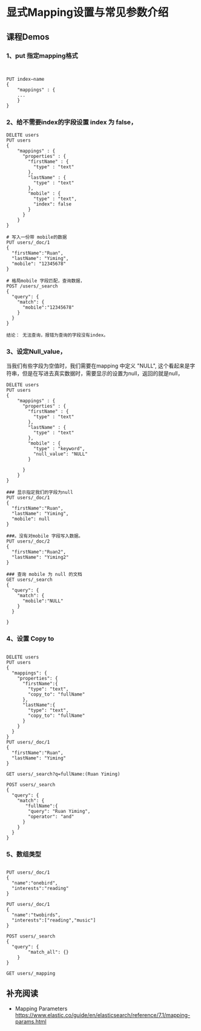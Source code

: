 # 显式Mapping设置与常见参数介绍
## 课程Demos

### 1、put 指定mapping格式
```


PUT index—name
{
    "mappings" : {
    ...
    }
}

```
### 2、给不需要index的字段设置 index 为 false，

```
DELETE users
PUT users
{
    "mappings" : {
      "properties" : {
        "firstName" : {
          "type" : "text"
        },
        "lastName" : {
          "type" : "text"
        },
        "mobile" : {
          "type" : "text",
          "index": false
        }
      }
    }
}

# 写入一份带 mobile的数据
PUT users/_doc/1
{
  "firstName":"Ruan",
  "lastName": "Yiming",
  "mobile": "12345678"
}

# 格局mobile 字段匹配，查询数据，
POST /users/_search
{
  "query": {
    "match": {
      "mobile":"12345678"
    }
  }
}

结论： 无法查询，报错为查询的字段没有index。
```


### 3、设定Null_value，

当我们有些字段为空值时，我们需要在mapping 中定义 "NULL", 这个看起来是字符串，但是在写进去真实数据时，需要显示的设置为null，返回的就是null，
```
DELETE users
PUT users
{
    "mappings" : {
      "properties" : {
        "firstName" : {
          "type" : "text"
        },
        "lastName" : {
          "type" : "text"
        },
        "mobile" : {
          "type" : "keyword",
          "null_value": "NULL"
        }

      }
    }
}

### 显示指定我们的字段为null
PUT users/_doc/1
{
  "firstName":"Ruan",
  "lastName": "Yiming",
  "mobile": null
}

###。没有对mobile 字段写入数据。
PUT users/_doc/2
{
  "firstName":"Ruan2",
  "lastName": "Yiming2"
}

### 查询 mobile 为 null 的文档
GET users/_search
{
  "query": {
    "match": {
      "mobile":"NULL"
    }
  }

}
```

### 4、设置 Copy to
```

DELETE users
PUT users
{
  "mappings": {
    "properties": {
      "firstName":{
        "type": "text",
        "copy_to": "fullName"
      },
      "lastName":{
        "type": "text",
        "copy_to": "fullName"
      }
    }
  }
}
PUT users/_doc/1
{
  "firstName":"Ruan",
  "lastName": "Yiming"
}

GET users/_search?q=fullName:(Ruan Yiming)

POST users/_search
{
  "query": {
    "match": {
       "fullName":{
        "query": "Ruan Yiming",
        "operator": "and"
      }
    }
  }
}
```

### 5、数组类型
```

PUT users/_doc/1
{
  "name":"onebird",
  "interests":"reading"
}

PUT users/_doc/1
{
  "name":"twobirds",
  "interests":["reading","music"]
}

POST users/_search
{
  "query": {
		"match_all": {}
	}
}

GET users/_mapping

```


## 补充阅读
- Mapping Parameters https://www.elastic.co/guide/en/elasticsearch/reference/7.1/mapping-params.html
